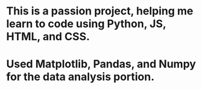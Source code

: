 # This is a passion project, helping me learn to code using Python, JS, HTML, and CSS. 
# Used Matplotlib, Pandas, and Numpy for the data analysis portion. 
